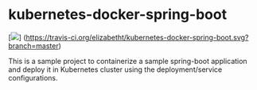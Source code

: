# kubernetes-docker-spring-boot 
[<img src="https://travis-ci.org/elizabetht/kubernetes-docker-spring-boot.svg?branch=master">] (https://travis-ci.org/elizabetht/kubernetes-docker-spring-boot.svg?branch=master)

This is a sample project to containerize a sample spring-boot application and deploy it in Kubernetes cluster using the deployment/service configurations.

